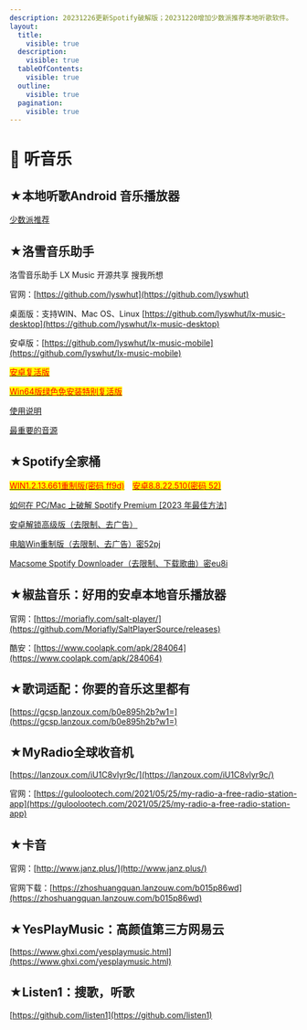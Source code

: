 ```yaml
---
description: 20231226更新Spotify破解版；20231220增加少数派推荐本地听歌软件。
layout:
  title:
    visible: true
  description:
    visible: true
  tableOfContents:
    visible: true
  outline:
    visible: true
  pagination:
    visible: true
---
```


# 🎵 听音乐

## ★本地听歌Android 音乐播放器

[少数派推荐](https://sspai.com/post/77789)

## ★洛雪音乐助手

洛雪音乐助手 LX Music 开源共享 搜我所想

官网：[https://github.com/lyswhut](https://github.com/lyswhut)

桌面版：支持WIN、Mac OS、Linux [https://github.com/lyswhut/lx-music-desktop](https://github.com/lyswhut/lx-music-desktop)

安卓版：[https://github.com/lyswhut/lx-music-mobile](https://github.com/lyswhut/lx-music-mobile)

[<mark style="color:red;">安卓复活版</mark>](https://tansuo.lanzoub.com/irvt11ei10lg)

[<mark style="color:red;">Win64版绿色免安装特别复活版</mark>](https://tansuo.lanzoub.com/iGRgf1d3uwfa)

[使用说明](https://www.lckp.top/thing/lx-music-desktop/)

[最重要的音源](https://tansuo.lanzoub.com/iM5T81ei12qd)

## ★Spotify全家桶

[<mark style="color:red;">WIN1.2.13.661重制版(密码 ff9d)</mark>](https://wwbz.lanzoue.com/ipIqR0z6sdmf)　[<mark style="color:red;">安卓8.8.22.510(密码 52)</mark>](https://wwbz.lanzoue.com/i2moB0u3u8bi)

[如何在 PC/Mac 上破解 Spotify Premium \[2023 年最佳方法\]](https://www.tunefab.com/zh-CN/spotify/spotify-cracked-pc.html)

[安卓解锁高级版（去限制、去广告）](https://423down.lanzouo.com/b0f2b551a)

[电脑Win重制版（去限制、去广告）密52pj](https://wwa.lanzouo.com/iwrCttph8uj)

[Macsome Spotify Downloader（去限制、下载歌曲）密eu8i](https://pan.baidu.com/s/1\_R7sPf3uxiig52e-xBsfeA?pwd=eu8i)

## ★椒盐音乐：好用的安卓本地音乐播放器

官网：[https://moriafly.com/salt-player/](https://github.com/Moriafly/SaltPlayerSource/releases)

酷安：[https://www.coolapk.com/apk/284064](https://www.coolapk.com/apk/284064)

## ★歌词适配：你要的音乐这里都有

[https://gcsp.lanzoux.com/b0e895h2b?w1=](https://gcsp.lanzoux.com/b0e895h2b?w1=)

## ★MyRadio全球收音机

[https://lanzoux.com/iU1C8vlyr9c/](https://lanzoux.com/iU1C8vlyr9c/)

官网：[https://guloolootech.com/2021/05/25/my-radio-a-free-radio-station-app](https://guloolootech.com/2021/05/25/my-radio-a-free-radio-station-app)

## ★卡音

官网：[http://www.janz.plus/](http://www.janz.plus/)

官网下载：[https://zhoshuangquan.lanzouw.com/b015p86wd](https://zhoshuangquan.lanzouw.com/b015p86wd)

## ★YesPlayMusic：高颜值第三方网易云

[https://www.ghxi.com/yesplaymusic.html](https://www.ghxi.com/yesplaymusic.html)

## ★Listen1：搜歌，听歌

[https://github.com/listen1](https://github.com/listen1)
